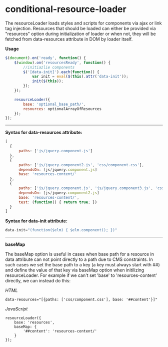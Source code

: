 # conditional-resource-loader

The resourceLoader loads styles and scripts for components via ajax or link tag injection. Resources that should be loaded can either be provided via "resources" option during initialization of loader or when not, they will be fetched from data-resources attribute in DOM by loader itself.

**Usage**
```javascript
$(document).on('ready', function() {
	$(window).on('resourcesReady', function() {
		//initiazlie components
		$('[data-init]').each(function() {
			var init = eval($(this).attr('data-init'));
			init($(this));
		});
	});

	resourceLoader({
		base: 'optional_base_path/',
		resources: optionalArrayOfResources
	});
});
```
---
**Syntax for data-resources attribute:**
```javascript
[
  {
      paths: ['js/jquery.component.js']
  },
  {
      paths: ['js/jquery.component2.js', 'css/component.css'],
      dependsOn: [js/jquery.component.js]
      base: 'resources-content/'          
  },
  {
      paths: ['js/jquery.component.js', 'js/jquery.component3.js', 'css/component.css'],
      dependsOn: [js/jquery.component2.js]
      base: 'resources-content/',
      test: (function() { return true; })
  }
]
```

**Syntax for data-init attribute:**
```javascript
data-init="(function($elm) { $elm.component(); })"
```    
---
**baseMap**

The baseMap option is useful in cases when base path for a resource in data attribute can not point directly to a path due to CMS constraints. In such cases we set the base path to a key (a key must always start with ##) and define the value of that key via baseMap option when initilizing resourceLoader. For example if we can't set 'base' to 'resources-content' directly, we can instead do this:

*HTML*
```
data-resources="[{paths: ['css/component.css'], base: '##content'}]"
```

*JavaScript*
```
resourceLoader({
	base: 'resources',
	baseMap: {
		'##content': 'resources-content/'
	}
});
```
